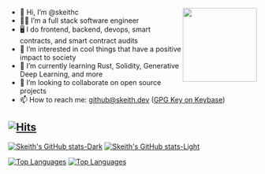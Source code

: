 <img src="https://user-images.githubusercontent.com/4564810/166105940-0b37666e-82df-4a41-954d-215914db04de.gif"
     align="right"
     width="150px"/>
- 👋 Hi, I’m @skeithc
- 👨‍💻 I’m a full stack software engineer
- 🖥️ I do frontend, backend, devops, smart contracts, and smart contract audits
- 👀 I’m interested in cool things that have a positive impact to society
- 🌱 I’m currently learning Rust, Solidity, Generative Deep Learning, and more
- 💞️ I’m looking to collaborate on open source projects
- 📫 How to reach me: github@skeith.dev ([GPG Key on Keybase](https://keybase.io/skeithc))

[![Hits](https://hits.seeyoufarm.com/api/count/incr/badge.svg?url=https%3A%2F%2Fgithub.com%2Fskeithc&count_bg=%2379C83D&title_bg=%23555555&icon=&icon_color=%23E7E7E7&title=Hits&edge_flat=false)](https://hits.seeyoufarm.com)
---

[![Skeith's GitHub stats-Dark](https://github-readme-stats.vercel.app/api?username=skeithc&show_icons=true&theme=dracula#gh-dark-mode-only)](https://github.com/skeithc#gh-dark-mode-only)
[![Skeith's GitHub stats-Light](https://github-readme-stats.vercel.app/api?username=skeithc&show_icons=true&theme=default#gh-light-mode-only)](https://github.com/skeithc#gh-light-mode-only)

[![Top Languages](https://github-readme-stats.vercel.app/api/top-langs/?username=skeithc&layout=compact&shop_icons=true&theme=dracula#gh-dark-mode-only)](https://github.com/skeithc#gh-dark-mode-only)
[![Top Languages](https://github-readme-stats.vercel.app/api/top-langs/?username=skeithc&layout=compact&shop_icons=true&theme=default#gh-light-mode-only)](https://github.com/skeithc#gh-light-mode-only)

<!---
skeithc/skeithc is a ✨ special ✨ repository because its `README.md` (this file) appears on your GitHub profile.
You can click the Preview link to take a look at your changes.
--->
